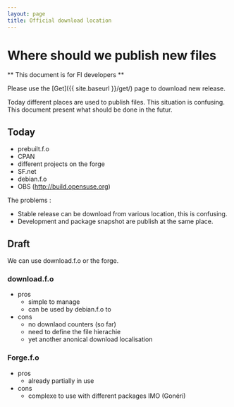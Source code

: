 ```yaml
---
layout: page
title: Official download location
---
```


# Where should we publish new files

** This document is for FI developers **

Please use the [Get]({{ site.baseurl }}/get/) page to download new release.

Today different places are used to publish files. This situation
is confusing. This document present what should be done in the
futur.

## Today

* prebuilt.f.o
* CPAN
* different projects on the forge
* SF.net
* debian.f.o
* OBS (<http://build.opensuse.org>)

The problems :

* Stable release can be download from various location, this is confusing.
* Development and package snapshot are publish at the same place.

## Draft

We can use download.f.o or the forge.

### download.f.o

* pros
    * simple to manage
    * can be used by debian.f.o to
* cons
    * no downlaod counters (so far)
    * need to define the file hierachie
    * yet another anonical download localisation

### Forge.f.o

* pros
    * already partially in use
* cons
    * complexe to use with different packages IMO (Gonéri)

